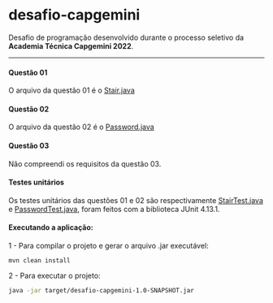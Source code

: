 # desafio-capgemini

Desafio de programação desenvolvido durante o processo seletivo da **Academia Técnica Capgemini 2022**.

---

#### Questão 01

O arquivo da questão 01 é o [Stair.java](src\main\java\desafio\Stair.java)

#### Questão 02

O arquivo da questão 02 é o [Password.java](src\main\java\desafio\Password.java)

#### Questão 03

Não compreendi os requisitos da questão 03.

#### Testes unitários

Os testes unitários das questões 01 e 02 são respectivamente [StairTest.java](src\test\java\io\github\marcoantoniossilva\questao01\StairTest.java) e [PasswordTest.java](src\test\java\io\github\marcoantoniossilva\questao02\PasswordTest.java), foram feitos com a biblioteca JUnit 4.13.1.

#### Executando a aplicação:

1 - Para compilar o projeto e gerar o arquivo .jar executável:

```Maven
mvn clean install
```

2 - Para executar o projeto:

```Bash
java -jar target/desafio-capgemini-1.0-SNAPSHOT.jar
```
